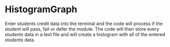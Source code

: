 # HistogramGraph
Enter students credit data into the terminal and the code will process if the student will pass, fail or defer the module. The code will then store every students data in a text file and will create a histogram with all of the entered students data.

